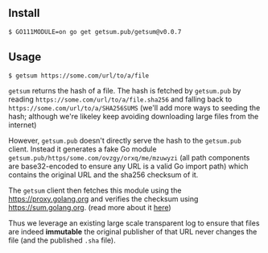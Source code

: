 ## Install

```bash
$ GO111MODULE=on go get getsum.pub/getsum@v0.0.7
```

## Usage

```bash
$ getsum https://some.com/url/to/a/file
```

`getsum` returns the hash of a file. The hash is fetched by `getsum.pub` by reading `https://some.com/url/to/a/file.sha256` and falling back to `https://some.com/url/to/a/SHA256SUMS` (we'll add more ways to seeding the hash; although we're likeley keep avoiding downloading large files from the internet)

However, `getsum.pub` doesn't directly serve the hash to the `getsum.pub` client.
Instead it generates a fake Go module `getsum.pub/https/some.com/ovzgy/orxq/me/mzuwyzi` (all path components are base32-encoded to ensure any URL is a valid Go import path)
which contains the original URL and the sha256 checksum of it.

The `getsum` client then fetches this module using the https://proxy.golang.org and verifies the checksum using https://sum.golang.org. (read more about it [here](https://go.googlesource.com/proposal/+/master/design/25530-sumdb.md))

Thus we leverage an existing large scale transparent log to ensure that files are indeed **immutable** the original publisher of that URL never changes the file (and the published `.sha` file).

